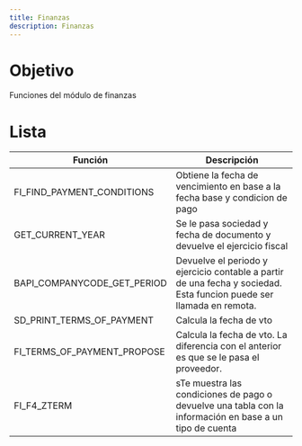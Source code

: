 ```yaml
---
title: Finanzas
description: Finanzas
---
```


# Objetivo

Funciones del módulo de finanzas

# Lista

Función | Descripción
--------|-------- 
FI_FIND_PAYMENT_CONDITIONS | Obtiene la fecha de vencimiento en base a la fecha base y condicion de pago
GET_CURRENT_YEAR | Se le pasa sociedad y fecha de documento y devuelve el ejercicio fiscal
BAPI_COMPANYCODE_GET_PERIOD | Devuelve el periodo y ejercicio contable a partir de una fecha y sociedad. Esta funcion puede ser llamada en remota.
SD_PRINT_TERMS_OF_PAYMENT |	Calcula la fecha de vto
FI_TERMS_OF_PAYMENT_PROPOSE	| Calcula la fecha de vto. La diferencia con el anterior es que se le pasa el proveedor.
FI_F4_ZTERM | sTe muestra las condiciones de pago o devuelve una tabla con la información en base a un tipo de cuenta